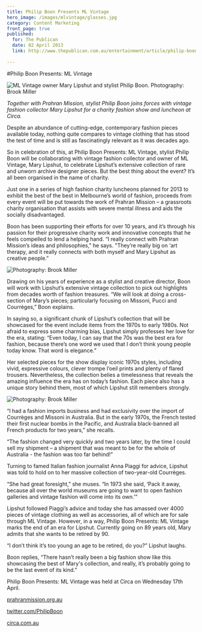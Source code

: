 ```yaml
---
title: Philip Boon Presents ML Vintage
hero_image: /images/mlvintage/glasses.jpg
category: Content Marketing
front_page: true
published:
  for: The Publican
  date: 02 April 2013
  link: http://www.thepublican.com.au/entertainment/article/philip-boon-presents
 
---
```


#Philip Boon Presents: ML Vintage

![ML Vintage owner Mary Lipshut and stylist Philip Boon. Photography: Brook Miller](/images/mlvintage/phil-mary2.jpg)

*Together with Prahran Mission, stylist Philip Boon joins forces with vintage fashion collector Mary Lipshut for a charity fashion show and luncheon at Circa.*

Despite an abundance of cutting-edge, contemporary fashion pieces available today, nothing quite compares to vintage clothing that has stood the test of time and is still as fascinatingly relevant as it was decades ago.

So in celebration of this, at Philip Boon Presents: ML Vintage, stylist Philip Boon will be collaborating with vintage fashion collector and owner of ML Vintage, Mary Lipshut, to celebrate Lipshut’s extensive collection of rare and unworn archive designer pieces. But the best thing about the event? It’s all been organised in the name of charity.

Just one in a series of high fashion charity luncheons planned for 2013 to exhibit the best of the best in Melbourne’s world of fashion, proceeds from every event will be put towards the work of Prahran Mission – a grassroots charity organisation that assists with severe mental illness and aids the socially disadvantaged.

Boon has been supporting their efforts for over 10 years, and it’s through his passion for their progressive charity work and innovative concepts that he feels compelled to lend a helping hand. “I really connect with Prahran Mission’s ideas and philosophies," he says. "They’re really big on ‘art therapy, and it really connects with both myself and Mary Lipshut as creative people.”

![Photography: Brook Miller](/images/mlvintage/phil-mary.jpg)

Drawing on his years of experience as a stylist and creative director, Boon will work with Lipshut’s extensive vintage collection to pick out highlights from decades worth of fashion treasures. “We will look at doing a cross-section of Mary’s pieces; particularly focusing on Missoni, Pucci and Courrèges,” Boon explains.

In saying so, a significant chunk of Lipshut’s collection that will be showcased for the event include items from the 1970s to early 1980s. Not afraid to express some charming bias, Lipshut simply professes her love for the era, stating: “Even today, I can say that the 70s was the best era for fashion, because there’s one word we used that I don’t think young people today know. That word is elegance.”

Her selected pieces for the show display iconic 1970s styles, including vivid, expressive colours, clever trompe l’oeil prints and plenty of flared trousers. Nevertheless, the collection belies a timelessness that reveals the amazing influence the era has on today’s fashion. Each piece also has a unique story behind them, most of which Lipshut still remembers strongly.

![Photography: Brook Miller](/images/mlvintage/jewellery.jpg)

“I had a fashion imports business and had exclusivity over the import of Courrèges and Missoni in Australia. But in the early 1970s, the French tested their first nuclear bombs in the Pacific, and Australia black-banned all French products for two years,” she recalls.

“The fashion changed very quickly and two years later, by the time I could sell my shipment – a shipment that was meant to be for the whole of Australia - the fashion was too far behind!”

Turning to famed Italian fashion journalist Anna Piaggi for advice, Lipshut was told to hold on to her massive collection of two-year-old Courrèges.

“She had great foresight,” she muses. “In 1973 she said, ‘Pack it away, because all over the world museums are going to want to open fashion galleries and vintage fashion will come into its own.’”

Lipshut followed Piaggi’s advice and today she has amassed over 4000 pieces of vintage clothing as well as accessories, all of which are for sale through ML Vintage. However, in a way, Philip Boon Presents: ML Vintage marks the end of an era for Lipshut. Currently going on 89 years old, Mary admits that she wants to be retired by 90.

“I don’t think it’s too young an age to be retired, do you?” Lipshut laughs.

Boon replies, “There hasn’t really been a big fashion show like this showcasing the best of Mary's collection, and really, it’s probably going to be the last event of its kind.”

Philip Boon Presents: ML Vintage was held at Circa on Wednesday 17th April.

[prahranmission.org.au](http://www.prahranmission.org.au/) 

[twitter.com/PhilipBoon](https://twitter.com/PhilipBoon)

[circa.com.au](http://www.circa.com.au/)

